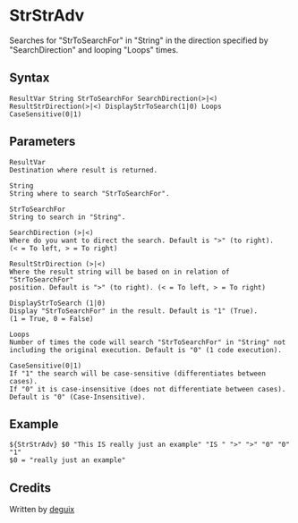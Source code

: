 # StrStrAdv

Searches for "StrToSearchFor" in "String" in the direction specified by "SearchDirection" and looping "Loops" times.

## Syntax

    ResultVar String StrToSearchFor SearchDirection(>|<) ResultStrDirection(>|<) DisplayStrToSearch(1|0) Loops CaseSensitive(0|1)

## Parameters

    ResultVar
    Destination where result is returned.

    String
    String where to search "StrToSearchFor".

    StrToSearchFor
    String to search in "String".

    SearchDirection (>|<)
    Where do you want to direct the search. Default is ">" (to right).
    (< = To left, > = To right)

    ResultStrDirection (>|<)
    Where the result string will be based on in relation of
    "StrToSearchFor"
    position. Default is ">" (to right). (< = To left, > = To right)

    DisplayStrToSearch (1|0)
    Display "StrToSearchFor" in the result. Default is "1" (True).
    (1 = True, 0 = False)

    Loops
    Number of times the code will search "StrToSearchFor" in "String" not
    including the original execution. Default is "0" (1 code execution).

    CaseSensitive(0|1)
    If "1" the search will be case-sensitive (differentiates between cases).
    If "0" it is case-insensitive (does not differentiate between cases).
    Default is "0" (Case-Insensitive).

## Example

    ${StrStrAdv} $0 "This IS really just an example" "IS " ">" ">" "0" "0" "1"
    $0 = "really just an example"

## Credits

Written by [deguix][1]

[1]: http://nsis.sourceforge.net/User:Deguix